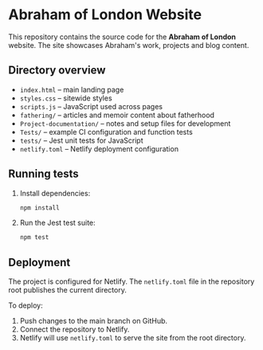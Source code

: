 # Abraham of London Website

This repository contains the source code for the **Abraham of London** website. The site showcases Abraham's work, projects and blog content.

## Directory overview

- `index.html` – main landing page
- `styles.css` – sitewide styles
- `scripts.js` – JavaScript used across pages
- `fathering/` – articles and memoir content about fatherhood
- `Project-documentation/` – notes and setup files for development
- `Tests/` – example CI configuration and function tests
- `tests/` – Jest unit tests for JavaScript
- `netlify.toml` – Netlify deployment configuration

## Running tests

1. Install dependencies:
   ```bash
   npm install
   ```
2. Run the Jest test suite:
   ```bash
   npm test
   ```

## Deployment

The project is configured for Netlify. The `netlify.toml` file in the repository root publishes the current directory.

To deploy:
1. Push changes to the main branch on GitHub.
2. Connect the repository to Netlify.
3. Netlify will use `netlify.toml` to serve the site from the root directory.

